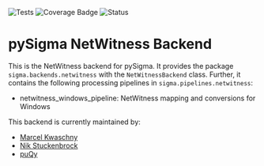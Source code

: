 ![Tests](https://github.com/marcelkwaschny/pySigma-backend-netwitness/actions/workflows/test.yml/badge.svg)
![Coverage Badge](https://img.shields.io/endpoint?url=https://gist.githubusercontent.com/marcelkwaschny/67d1a922faf7921cada718e3677c5b51/raw/marcelkwaschny-pySigma-backend-netwitness.json)
![Status](https://img.shields.io/badge/Status-pre--release-orange)

# pySigma NetWitness Backend

This is the NetWitness backend for pySigma. It provides the package `sigma.backends.netwitness` with the `NetWitnessBackend` class.
Further, it contains the following processing pipelines in `sigma.pipelines.netwitness`:

* netwitness_windows_pipeline: NetWitness mapping and conversions for Windows

This backend is currently maintained by:

* [Marcel Kwaschny](https://github.com/marcelkwaschny/)
* [Nik Stuckenbrock](https://github.com/nikstuckenbrock/)
* [puQy](https://github.com/puQy/)